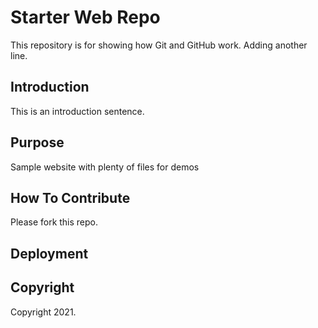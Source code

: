 # Starter Web Repo

This repository is for showing how Git and GitHub work.
Adding another line.

## Introduction

This is an introduction sentence.

## Purpose

Sample website with plenty of files for demos

## How To Contribute

Please fork this repo.

## Deployment

## Copyright

Copyright 2021.
